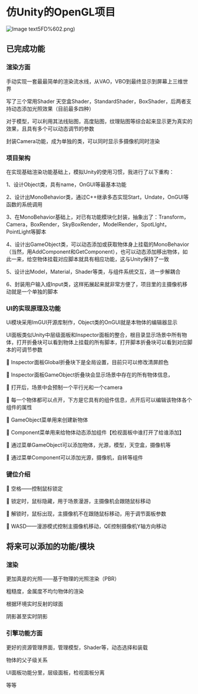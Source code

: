 # 仿Unity的OpenGL项目
![Image text](https://github.com/JarkZhang/Opengl/blob/master/Image_Info/GD0_%5B%25NCS%40O%5D5J%24J4)5FD%602.png)

## 已完成功能

### 渲染方面

手动实现一套最最简单的渲染流水线，从VAO，VBO到最终显示到屏幕上三维世界

写了三个常用Shader 天空盒Shader，StandardShader，BoxShader，后两者支持动态添加光照效果（目前最多四种）

对于模型，可以利用其法线贴图，高度贴图，纹理贴图等综合起来显示更为真实的效果，且具有多个可以动态调节的参数

封装Camera功能，成为单独的类，可以同时显示多摄像机同时渲染


### 项目架构

在实现基础渲染功能基础上，模拟Unity的使用习惯，我进行了以下重构：

1、设计Object类，具有name，OnGUI等最基本功能

2、设计出MonoBehavior类，通过C++继承多态实现Start，Undate，OnGUI等函数的系统调用

3、在MonoBehavior基础上，对已有功能模块化封装，抽象出了：Transform，Camera，BoxRender，SkyBoxRender，ModelRender，SpotLIght，PointLight等脚本

4、设计出GameObject类，可以动态添加或获取物体身上挂载的MonoBehavior（当然，用AddComponent<T>和GetComponent<T>），也可以动态添加移出物体，如此一来，给空物体挂载对应脚本就具有相应功能，这与Unity保持了一致

5、设计出Model，Material，Shader等类，与组件系统交互，进一步解耦合

6、封装用户输入成Input类，这样拓展起来就非常方便了，项目里的主摄像机移动就是一个单独的脚本


### UI的实现原理及功能

Ui模块采用ImGUI开源库制作，Object类的OnGUI就是本物体的编辑器显示

UI面板类似Unity中层级面板和Inspector面板的整合，根目录显示场景中所有物体，打开折叠块可以看到物体上挂载的所有脚本，打开脚本折叠块可以看到对应脚本的可调节参数

	Inspector面板Global折叠块下是全局设置，目前只可以修改清屏颜色

	Inspector面板GameObject折叠块会显示场景中存在的所有物体信息，

	打开后，场景中会预制一个平行光和一个camera

	每一个物体都可以点开，下方是它具有的组件信息，点开后可以编辑该物体各个组件的属性

	GameObject菜单用来创建新物体

	Component菜单用来给物体动态添加组件【检视面板中谁打开了给谁添加】

	通过菜单GameObject可以添加物体，光源，模型，天空盒，摄像机等 

	通过菜单Component可以添加光源，摄像机，自转等组件
 

### 键位介绍

	空格——控制鼠标锁定

	锁定时，鼠标隐藏，用于场景漫游，主摄像机会跟随鼠标移动

	解锁时，鼠标出现，主摄像机不在跟随鼠标移动，用于调节面板参数

	WASD——漫游模式控制主摄像机移动，QE控制摄像机Y轴方向移动

## 将来可以添加的功能/模块

### 渲染

更加真是的光照——基于物理的光照渲染（PBR）

粗糙度，金属度不均匀物体的渲染

根据环境实时反射的球面

阴影甚至实时阴影

### 引擎功能方面

更好的资源管理界面，管理模型，Shader等，动态选择和装载

物体的父子级关系

UI面板功能分里，层级面板，检视面板分离

等等


